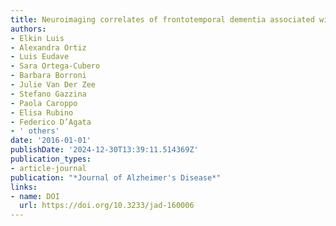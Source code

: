 ```yaml
---
title: Neuroimaging correlates of frontotemporal dementia associated with SQSTM1 mutations
authors:
- Elkin Luis
- Alexandra Ortiz
- Luis Eudave
- Sara Ortega-Cubero
- Barbara Borroni
- Julie Van Der Zee
- Stefano Gazzina
- Paola Caroppo
- Elisa Rubino
- Federico D’Agata
- ' others'
date: '2016-01-01'
publishDate: '2024-12-30T13:39:11.514369Z'
publication_types:
- article-journal
publication: "*Journal of Alzheimer's Disease*"
links:
- name: DOI
  url: https://doi.org/10.3233/jad-160006
---
```

